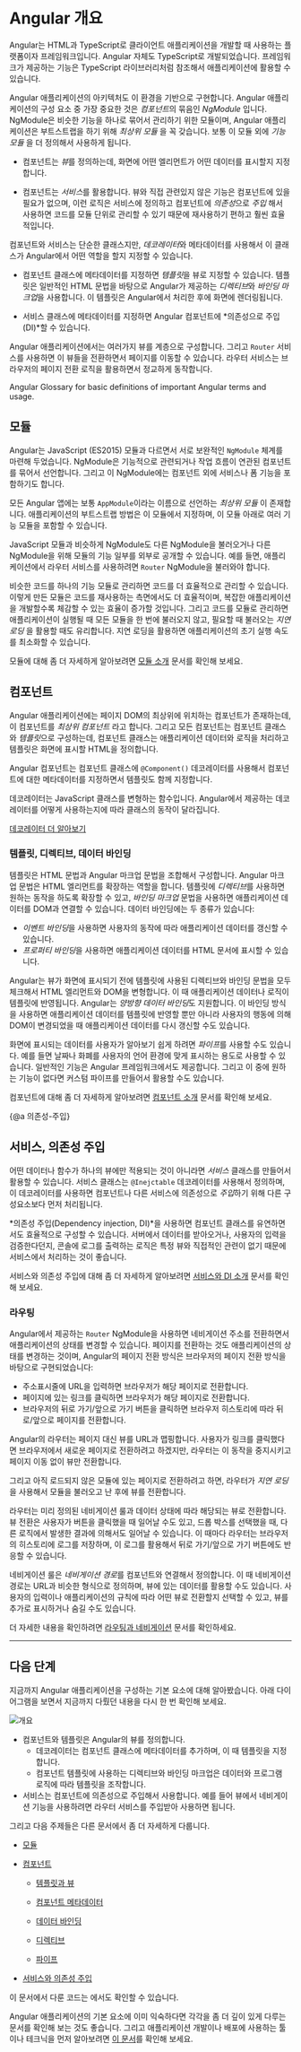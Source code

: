 <!--
# Introduction to Angular concepts
-->
# Angular 개요

<!--
Angular is a platform and framework for building single-page client applications in HTML and TypeScript.
Angular is written in TypeScript.
It implements core and optional functionality as a set of TypeScript libraries that you import into your apps.

The architecture of an Angular application relies on certain fundamental concepts.
The basic building blocks are *NgModules*, which provide a compilation context for *components*. NgModules collect related code into functional sets; an Angular app is defined by a set of NgModules. An app always has at least a *root module* that enables bootstrapping, and typically has many more *feature modules*.

* Components define *views*, which are sets of screen elements that Angular can choose among and modify according to your program logic and data.
-->
Angular는 HTML과 TypeScript로 클라이언트 애플리케이션을 개발할 때 사용하는 플랫폼이자 프레임워크입니다.
Angular 자체도 TypeScript로 개발되었습니다.
프레임워크가 제공하는 기능은 TypeScript 라이브러리처럼 참조해서 애플리케이션에 활용할 수 있습니다.

Angular 애플리케이션의 아키텍처도 이 환경을 기반으로 구현합니다.
Angular 애플리케이션의 구성 요소 중 가장 중요한 것은 *컴포넌트*의 묶음인 *NgModule* 입니다.  NgModule은 비슷한 기능을 하나로 묶어서 관리하기 위한 모듈이며, Angular 애플리케이션은 부트스트랩을 하기 위해 *최상위 모듈* 을 꼭 갖습니다. 보통 이 모듈 외에 *기능 모듈* 을 더 정의해서 사용하게 됩니다.

* 컴포넌트는 *뷰*를 정의하는데, 화면에 어떤 엘리먼트가 어떤 데이터를 표시할지 지정합니다.

<!--
* Components use *services*, which provide specific functionality not directly related to views. Service providers can be *injected* into components as *dependencies*, making your code modular, reusable, and efficient.
-->
* 컴포넌트는 *서비스*를 활용합니다. 뷰와 직접 관련있지 않은 기능은 컴포넌트에 있을 필요가 없으며, 이런 로직은 서비스에 정의하고 컴포넌트에 *의존성*으로 *주입* 해서 사용하면 코드를 모듈 단위로 관리할 수 있기 때문에 재사용하기 편하고 훨씬 효율적입니다.

<!--
Both components and services are simply classes, with *decorators* that mark their type and provide metadata that tells Angular how to use them.
-->
컴포넌트와 서비스는 단순한 클래스지만, *데코레이터*와 메타데이터를 사용해서 이 클래스가 Angular에서 어떤 역할을 할지 지정할 수 있습니다.

<!--
* The metadata for a component class associates it with a *template* that defines a view. A template combines ordinary HTML with Angular *directives* and *binding markup* that allow Angular to modify the HTML before rendering it for display.
-->
* 컴포넌트 클래스에 메타데이터를 지정하면 *템플릿*을 뷰로 지정할 수 있습니다. 템플릿은 일반적인 HTML 문법을 바탕으로 Angular가 제공하는 *디렉티브*와 *바인딩 마크업*을 사용합니다. 이 템플릿은 Angular에서 처리한 후에 화면에 렌더링됩니다.

<!--
* The metadata for a service class provides the information Angular needs to make it available to components through *dependency injection (DI)*.
-->
* 서비스 클래스에 메타데이터를 지정하면 Angular 컴포넌트에 *의존성으로 주입(DI)*할 수 있습니다.

<!--
An app's components typically define many views, arranged hierarchically. Angular provides the `Router` service to help you define navigation paths among views. The router provides sophisticated in-browser navigational capabilities.
-->
Angular 애플리케이션에서는 여러가지 뷰를 계층으로 구성합니다. 그리고 `Router` 서비스를 사용하면 이 뷰들을 전환하면서 페이지를 이동할 수 있습니다. 라우터 서비스는 브라우저의 페이지 전환 로직을 활용하면서 정교하게 동작합니다.

<div class="alert is-helpful>

  See the [Angular Glossary](guide/glossary) for basic definitions of important Angular terms and usage.

</div>

<!--
## Modules
-->
## 모듈

<!--
Angular *NgModules* differ from and complement JavaScript (ES2015) modules. An NgModule declares a compilation context for a set of components that is dedicated to an application domain, a workflow, or a closely related set of capabilities. An NgModule can associate its components with related code, such as services, to form functional units.
-->
Angular는 JavaScript (ES2015) 모듈과 다르면서 서로 보완적인 `NgModule` 체계를 마련해 두었습니다. NgModule은 기능적으로 관련되거나 작업 흐름이 연관된 컴포넌트를 묶어서 선언합니다. 그리고 이 NgModule에는 컴포넌트 외에 서비스나 폼 기능을 포함하기도 합니다.

<!--
Every Angular app has a *root module*, conventionally named `AppModule`, which provides the bootstrap mechanism that launches the application. An app typically contains many functional modules.
-->
모든 Angular 앱에는 보통 `AppModule`이라는 이름으로 선언하는 *최상위 모듈* 이 존재합니다. 애플리케이션의 부트스트랩 방법은 이 모듈에서 지정하며, 이 모듈 아래로 여러 기능 모듈을 포함할 수 있습니다.

<!--
Like JavaScript modules, NgModules can import functionality from other NgModules, and allow their own functionality to be exported and used by other NgModules. For example, to use the router service in your app, you import the `Router` NgModule.
-->
JavaScript 모듈과 비슷하게 NgModule도 다른 NgModule을 불러오거나 다른 NgModule을 위해 모듈의 기능 일부를 외부로 공개할 수 있습니다. 예를 들면, 애플리케이션에서 라우터 서비스를 사용하려면 `Router` NgModule을 불러와야 합니다.

<!--
Organizing your code into distinct functional modules helps in managing development of complex applications, and in designing for reusability. In addition, this technique lets you take advantage of *lazy-loading*&mdash;that is, loading modules on demand&mdash;to minimize the amount of code that needs to be loaded at startup.
-->
비슷한 코드를 하나의 기능 모듈로 관리하면 코드를 더 효율적으로 관리할 수 있습니다. 이렇게 만든 모듈은 코드를 재사용하는 측면에서도 더 효율적이며, 복잡한 애플리케이션을 개발할수록 체감할 수 있는 효율이 증가할 것입니다. 그리고 코드를 모듈로 관리하면 애플리케이션이 실행될 때 모든 모듈을 한 번에 불러오지 않고, 필요할 때 불러오는 *지연 로딩* 을 활용할 때도 유리합니다. 지연 로딩을 활용하면 애플리케이션의 초기 실행 속도를 최소화할 수 있습니다.

<div class="alert is-helpful">

  <!--
  For a more detailed discussion, see [Introduction to modules](guide/architecture-modules).
  -->
  모듈에 대해 좀 더 자세하게 알아보려면 [모듈 소개](guide/architecture-modules) 문서를 확인해 보세요.

</div>

<!--
## Components
-->
## 컴포넌트

<!--
Every Angular application has at least one component, the *root component* that connects a component hierarchy with the page document object model (DOM). Each component defines a class that contains application data and logic, and is associated with an HTML *template* that defines a view to be displayed in a target environment.
-->
Angular 애플리케이션에는 페이지 DOM의 최상위에 위치하는 컴포넌트가 존재하는데, 이 컴포넌트를 *최상위 컴포넌트* 라고 합니다. 그리고 모든 컴포넌트는 컴포넌트 클래스와 *템플릿*으로 구성하는데, 컴포넌트 클래스는 애플리케이션 데이터와 로직을 처리하고 템플릿은 화면에 표시할 HTML을 정의합니다.

<!--
The `@Component()` decorator identifies the class immediately below it as a component, and provides the template and related component-specific metadata.
-->
Angular 컴포넌트는 컴포넌트 클래스에 `@Component()` 데코레이터를 사용해서 컴포넌트에 대한 메타데이터를 지정하면서 템플릿도 함께 지정합니다.

<div class="alert is-helpful">

   <!--
   Decorators are functions that modify JavaScript classes. Angular defines a number of decorators that attach specific kinds of metadata to classes, so that the system knows what those classes mean and how they should work.
   -->
   데코레이터는 JavaScript 클래스를 변형하는 함수입니다. Angular에서 제공하는 데코레이터를 어떻게 사용하는지에 따라 클래스의 동작이 달라집니다.

   <!--
   <a href="https://medium.com/google-developers/exploring-es7-decorators-76ecb65fb841#.x5c2ndtx0">Learn more about decorators on the web.</a>
   -->
   <a href="https://medium.com/google-developers/exploring-es7-decorators-76ecb65fb841#.x5c2ndtx0">데코레이터 더 알아보기</a>

</div>

<!--
### Templates, directives, and data binding
-->
### 템플릿, 디렉티브, 데이터 바인딩

<!--
A template combines HTML with Angular markup that can modify HTML elements before they are displayed.
Template *directives* provide program logic, and *binding markup* connects your application data and the DOM.
There are two types of data binding:
-->
템플릿은 HTML 문법과 Angular 마크업 문법을 조합해서 구성합니다. Angular 마크업 문법은 HTML 엘리먼트를 확장하는 역할을 합니다.
템플릿에 *디렉티브*를 사용하면 원하는 동작을 하도록 확장할 수 있고, *바인딩 마크업* 문법을 사용하면 애플리케이션 데이터를 DOM과 연결할 수 있습니다.
데이터 바인딩에는 두 종류가 있습니다:

<!--
* *Event binding* lets your app respond to user input in the target environment by updating your application data.
* *Property binding* lets you interpolate values that are computed from your application data into the HTML.
-->
* *이벤트 바인딩*을 사용하면 사용자의 동작에 따라 애플리케이션 데이터를 갱신할 수 있습니다.
* *프로퍼티 바인딩*을 사용하면 애플리케이션 데이터를 HTML 문서에 표시할 수 있습니다.

<!--
Before a view is displayed, Angular evaluates the directives and resolves the binding syntax in the template to modify the HTML elements and the DOM, according to your program data and logic. Angular supports *two-way data binding*, meaning that changes in the DOM, such as user choices, are also reflected in your program data.
-->
Angular는 뷰가 화면에 표시되기 전에 템플릿에 사용된 디렉티브와 바인딩 문법을 모두 체크해서 HTML 엘리먼트와 DOM을 변형합니다. 이 때 애플리케이션 데이터나 로직이 템플릿에 반영됩니다. Angular는 *양방향 데이터 바인딩*도 지원합니다. 이 바인딩 방식을 사용하면 애플리케이션 데이터를 템플릿에 반영할 뿐만 아니라 사용자의 행동에 의해 DOM이 변경되었을 때 애플리케이션 데이터를 다시 갱신할 수도 있습니다.

<!--
Your templates can use *pipes* to improve the user experience by transforming values for display.
For example, use pipes to display dates and currency values that are appropriate for a user's locale.
Angular provides predefined pipes for common transformations, and you can also define your own pipes.
-->
화면에 표시되는 데이터를 사용자가 알아보기 쉽게 하려면 *파이프*를 사용할 수도 있습니다. 예를 들면 날짜나 화폐를 사용자의 언어 환경에 맞게 표시하는 용도로 사용할 수 있습니다.
일반적인 기능은 Angular 프레임워크에서도 제공합니다. 그리고 이 중에 원하는 기능이 없다면 커스텀 파이프를 만들어서 활용할 수도 있습니다.

<div class="alert is-helpful">

  <!--
  For a more detailed discussion of these concepts, see [Introduction to components](guide/architecture-components).
  -->
  컴포넌트에 대해 좀 더 자세하게 알아보려면 [컴포넌트 소개](guide/architecture-components) 문서를 확인해 보세요.

</div>

<!--
{@a dependency-injection}
-->
{@a 의존성-주입}

<!--
## Services and dependency injection
-->
## 서비스, 의존성 주입

<!--
For data or logic that isn't associated with a specific view, and that you want to share across components, you create a *service* class. A service class definition is immediately preceded by the `@Injectable()` decorator. The decorator provides the metadata that allows other providers to be **injected** as dependencies into your class.
-->
어떤 데이터나 함수가 하나의 뷰에만 적용되는 것이 아니라면 *서비스* 클래스를 만들어서 활용할 수 있습니다. 서비스 클래스는 `@Inejctable` 데코레이터를 사용해서 정의하며, 이 데코레이터를 사용하면 컴포넌트나 다른 서비스에 의존성으로 *주입*하기 위해 다른 구성요소보다 먼저 처리됩니다.

<!--
 *Dependency injection* (DI) lets you keep your component classes lean and efficient. They don't fetch data from the server, validate user input, or log directly to the console; they delegate such tasks to services.
-->
*의존성 주입(Dependency injection, DI)*을 사용하면 컴포넌트 클래스를 유연하면서도 효율적으로 구성할 수 있습니다. 서버에서 데이터를 받아오거나, 사용자의 입력을 검증한다던지, 콘솔에 로그를 출력하는 로직은 특정 뷰와 직접적인 관련이 없기 때문에 서비스에서 처리하는 것이 좋습니다.

<div class="alert is-helpful">

  <!--
  For a more detailed discussion, see [Introduction to services and DI](guide/architecture-services).
  -->
  서비스와 의존성 주입에 대해 좀 더 자세하게 알아보려면 [서비스와 DI 소개](guide/architecture-services) 문서를 확인해 보세요.

</div>

<!--
### Routing
-->
### 라우팅

<!--
The Angular `Router` NgModule provides a service that lets you define a navigation path among the different application states and view hierarchies in your app. It is modeled on the familiar browser navigation conventions:
-->
Angular에서 제공하는 `Router` NgModule을 사용하면 네비게이션 주소를 전환하면서 애플리케이션의 상태를 변경할 수 있습니다. 페이지를 전환하는 것도 애플리케이션의 상태를 변경하는 것이며, Angular의 페이지 전환 방식은 브라우저의 페이지 전환 방식을 바탕으로 구현되었습니다:

<!--
* Enter a URL in the address bar and the browser navigates to a corresponding page.

* Click links on the page and the browser navigates to a new page.

* Click the browser's back and forward buttons and the browser navigates backward and forward through the history of pages you've seen.
-->
* 주소표시줄에 URL을 입력하면 브라우저가 해당 페이지로 전환합니다.
* 페이지에 있는 링크를 클릭하면 브라우저가 해당 페이지로 전환합니다.
* 브라우저의 뒤로 가기/앞으로 가기 버튼을 클릭하면 브라우저 히스토리에 따라 뒤로/앞으로 페이지를 전환합니다.

<!--
The router maps URL-like paths to views instead of pages. When a user performs an action, such as clicking a link, that would load a new page in the browser, the router intercepts the browser's behavior, and shows or hides view hierarchies.
-->
Angular의 라우터는 페이지 대신 뷰를 URL과 맵핑합니다. 사용자가 링크를 클릭했다면 브라우저에서 새로운 페이지로 전환하려고 하겠지만, 라우터는 이 동작을 중지시키고 페이지 이동 없이 뷰만 전환합니다.

<!--
If the router determines that the current application state requires particular functionality, and the module that defines it hasn't been loaded, the router can *lazy-load* the module on demand.
-->
그리고 아직 로드되지 않은 모듈에 있는 페이지로 전환하려고 하면, 라우터가 *지연 로딩* 을 사용해서 모듈을 불러오고 난 후에 뷰를 전환합니다.

<!--
The router interprets a link URL according to your app's view navigation rules and data state. You can navigate to new views when the user clicks a button or selects from a drop box, or in response to some other stimulus from any source. The router logs activity in the browser's history, so the back and forward buttons work as well.
-->
라우터는 미리 정의된 네비게이션 룰과 데이터 상태에 따라 해당되는 뷰로 전환합니다. 뷰 전환은 사용자가 버튼을 클릭했을 때 일어날 수도 있고, 드롭 박스를 선택했을 때, 다른 로직에서 발생한 결과에 의해서도 일어날 수 있습니다. 이 때마다 라우터는 브라우저의 히스토리에 로그를 저장하며, 이 로그를 활용해서 뒤로 가기/앞으로 가기 버튼에도 반응할 수 있습니다.

<!--
To define navigation rules, you associate *navigation paths* with your components. A path uses a URL-like syntax that integrates your program data, in much the same way that template syntax integrates your views with your program data. You can then apply program logic to choose which views to show or to hide, in response to user input and your own access rules.
-->
네비게이션 룰은 *네비게이션 경로*를 컴포넌트와 연결해서 정의합니다. 이 때 네비게이션 경로는 URL과 비슷한 형식으로 정의하며, 뷰에 있는 데이터를 활용할 수도 있습니다. 사용자의 입력이나 애플리케이션의 규칙에 따라 어떤 뷰로 전환할지 선택할 수 있고, 뷰를 추가로 표시하거나 숨길 수도 있습니다.

 <div class="alert is-helpful">

<!--
   For a more detailed discussion, see [Routing and navigation](guide/router).
 -->
   더 자세한 내용을 확인하려면 [라우팅과 네비게이션](guide/router) 문서를 확인하세요.

 </div>

<hr/>

<!--
## What's next
-->
## 다음 단계

<!--
You've learned the basics about the main building blocks of an Angular application. The following diagram shows how these basic pieces are related.
-->
지금까지 Angular 애플리케이션을 구성하는 기본 요소에 대해 알아봤습니다. 아래 다이어그램을 보면서 지금까지 다뤘던 내용을 다시 한 번 확인해 보세요.

<!--
<div class="lightbox">
  <img src="generated/images/guide/architecture/overview2.png" alt="overview">
</div>
-->
<div class="lightbox">
  <img src="generated/images/guide/architecture/overview2.png" alt="개요">
</div>

<!--
* Together, a component and template define an Angular view.
  * A decorator on a component class adds the metadata, including a pointer to the associated template.
  * Directives and binding markup in a component's template modify views based on program data and logic.
* The dependency injector provides services to a component, such as the router service that lets you define navigation among views.
-->
* 컴포넌트와 템플릿은 Angular의 뷰를 정의합니다.
  * 데코레이터는 컴포넌트 클래스에 메타데이터를 추가하며, 이 때 템플릿을 지정합니다.
  * 컴포넌트 템플릿에 사용하는 디렉티브와 바인딩 마크업은 데이터와 프로그램 로직에 따라 템플릿을 조작합니다.
* 서비스는 컴포넌트에 의존성으로 주입해서 사용합니다. 예를 들어 뷰에서 네비게이션 기능을 사용하려면 라우터 서비스를 주입받아 사용하면 됩니다.

<!--
Each of these subjects is introduced in more detail in the following pages.
-->
그리고 다음 주제들은 다른 문서에서 좀 더 자세하게 다룹니다.

<!--
* [Introduction to Modules](guide/architecture-modules)

* [Introduction to Components](guide/architecture-components)

  * [Templates and views](guide/architecture-components#templates-and-views)

  * [Component metadata](guide/architecture-components#component-metadata)

  * [Data binding](guide/architecture-components#data-binding)

  * [Directives](guide/architecture-components#directives)

  * [Pipes](guide/architecture-components#pipes)

* [Introduction to services and dependency injection](guide/architecture-services)
-->
* [모듈](guide/architecture-modules)

* [컴포넌트](guide/architecture-components)

  * [템플릿과 뷰](guide/architecture-components#템플릿과-뷰)

  * [컴포넌트 메타데이터](guide/architecture-components#컴포넌트-메타데이터)

  * [데이터 바인딩](guide/architecture-components#데이터-바인딩)

  * [디렉티브](guide/architecture-components#디렉티브)

  * [파이프](guide/architecture-components#파이프)

* [서비스와 의존성 주입](guide/architecture-services)

<div class="alert is-helpful">
<!--
   Note that the code referenced on these pages is available as a <live-example></live-example>.
-->
 이 문서에서 다룬 코드는 <live-example></live-example>에서도 확인할 수 있습니다.
</div>

<!--
When you're familiar with these fundamental building blocks, you can explore them in more detail in the documentation. To learn about more tools and techniques that are available to help you build and deploy Angular applications, see [Next steps: tools and techniques](guide/architecture-next-steps).
-->
Angular 애플리케이션의 기본 요소에 이미 익숙하다면 각각을 좀 더 깊이 있게 다루는 문서를 확인해 보는 것도 좋습니다. 그리고 애플리케이션 개발이나 배포에 사용하는 툴이나 테크닉을 먼저 알아보려면 [이 문서](guide/architecture-next-steps)를 확인해 보세요.

</div>
